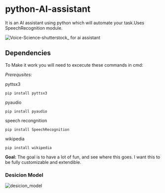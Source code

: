 # python-AI-assistant
It is an AI assistant using python which will automate your task.Uses SpeechRecognition module.

![Voice-Science-shutterstock_ for ai assistant](https://user-images.githubusercontent.com/67308774/87038872-328aab00-c1a3-11ea-90db-b18ec002ee78.jpg)

## Dependencies
To Make it work you will need to excecute these commands in cmd:

*Prerequsites:*

pyttsx3
```
pip install pyttsx3
```
pyaudio
```
pip install pyaudio

```
speech recongnition
```
pip install SpeechRecognition
```
wikipedia
```
pip install wikipedia
```

**Goal:**
The goal is to have a lot of fun, and see where this goes. I want this to be fully customizable and extendible.


### Desicion Model

![desicion_model](https://user-images.githubusercontent.com/67308774/87041575-46d0a700-c1a7-11ea-91bb-990b076d48e1.png)
